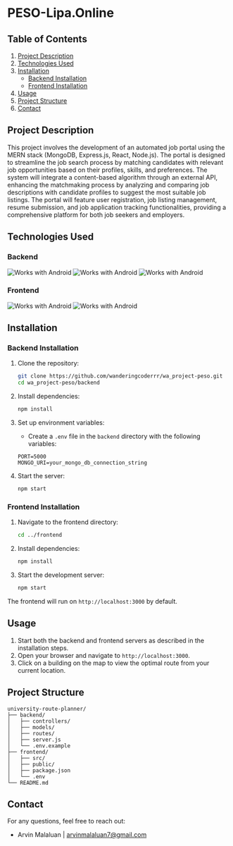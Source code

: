 # PESO-Lipa.Online

## Table of Contents
1. [Project Description](#project-description)
2. [Technologies Used](#technologies-used)
3. [Installation](#installation)
   - [Backend Installation](#backend-installation)
   - [Frontend Installation](#frontend-installation)
4. [Usage](#usage)
5. [Project Structure](#project-structure)
6. [Contact](#contact)

## Project Description
This project involves the development of an automated job portal using the MERN stack (MongoDB, Express.js, React, Node.js). The portal is designed to streamline the job search process by matching candidates with relevant job opportunities based on their profiles, skills, and preferences. The system will integrate a content-based algorithm through an external API, enhancing the matchmaking process by analyzing and comparing job descriptions with candidate profiles to suggest the most suitable job listings. The portal will feature user registration, job listing management, resume submission, and job application tracking functionalities, providing a comprehensive platform for both job seekers and employers.

## Technologies Used

### Backend
![Works with Android](https://img.shields.io/badge/Backend-Node.js-green?style=flat-square)
![Works with Android](https://img.shields.io/badge/Backend-Express-green?style=flat-square)
![Works with Android](https://img.shields.io/badge/Backend-MongoDB-green?style=flat-square)

### Frontend
![Works with Android](https://img.shields.io/badge/Frontend-React.js-blue?style=flat-square)
![Works with Android](https://img.shields.io/badge/Frontend-Tailwind-blue?style=flat-square)

## Installation

### Backend Installation

1. Clone the repository:
    ```bash
    git clone https://github.com/wanderingcoderrr/wa_project-peso.git
    cd wa_project-peso/backend
    ```

2. Install dependencies:
    ```bash
    npm install
    ```

3. Set up environment variables:
    - Create a `.env` file in the `backend` directory with the following variables:
    ```plaintext
    PORT=5000
    MONGO_URI=your_mongo_db_connection_string
    ```

4. Start the server:
    ```bash
    npm start
    ```

### Frontend Installation

1. Navigate to the frontend directory:
    ```bash
    cd ../frontend
    ```

2. Install dependencies:
    ```bash
    npm install
    ```

3. Start the development server:
    ```bash
    npm start
    ```

The frontend will run on `http://localhost:3000` by default.

## Usage

1. Start both the backend and frontend servers as described in the installation steps.
2. Open your browser and navigate to `http://localhost:3000`.
3. Click on a building on the map to view the optimal route from your current location.

## Project Structure

```plaintext
university-route-planner/
├── backend/
│   ├── controllers/
│   ├── models/
│   ├── routes/
│   ├── server.js
│   └── .env.example
├── frontend/
│   ├── src/
│   ├── public/
│   ├── package.json
│   └── .env
└── README.md
```

## Contact
For any questions, feel free to reach out:
- Arvin Malaluan | arvinmalaluan7@gmail.com
